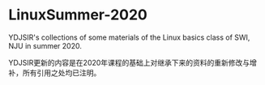 # LinuxSummer-2020
YDJSIR's collections of some materials of the Linux basics class of SWI, NJU in summer 2020.

YDJSIR更新的内容是在2020年课程的基础上对继承下来的资料的重新修改与增补，所有引用之处均已注明。